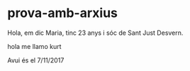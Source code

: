 ﻿# prova-amb-arxius

Hola, em dic Maria, tinc 23 anys i sóc de Sant Just Desvern.

hola me llamo kurt

Avui és el 7/11/2017
